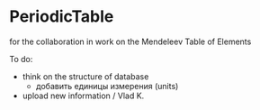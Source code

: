 # PeriodicTable
for the collaboration in work on the Mendeleev Table of Elements

To do:

  - think on the structure of database
    - добавить единицы измерения (units)
  - upload new information / Vlad K.
